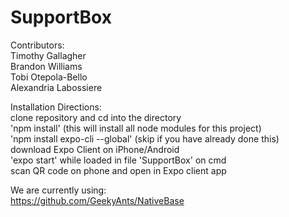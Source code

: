 






# SupportBox  
  
Contributors:  
Timothy Gallagher  
Brandon Williams  
Tobi Otepola-Bello  
Alexandria Labossiere  



Installation Directions:  
clone repository and cd into the directory  
'npm install' (this will install all node modules for this project)  
'npm install expo-cli --global' (skip if you have already done this)  
download Expo Client on iPhone/Android  
'expo start' while loaded in file 'SupportBox' on cmd   
scan QR code on phone and open in Expo client app  

We are currently using:  
https://github.com/GeekyAnts/NativeBase  
